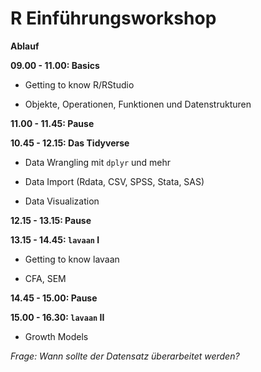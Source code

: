 # R Einführungsworkshop

**Ablauf**

**09.00 - 11.00: Basics**

+ Getting to know R/RStudio

+ Objekte, Operationen, Funktionen und Datenstrukturen

**11.00 - 11.45: Pause**

**10.45 - 12.15: Das Tidyverse**

+ Data Wrangling mit `dplyr` und mehr

+ Data Import (Rdata, CSV, SPSS, Stata, SAS)

+ Data Visualization

**12.15 - 13.15: Pause**

**13.15 - 14.45: `lavaan` I**

+ Getting to know lavaan

+ CFA, SEM

**14.45 - 15.00: Pause**

**15.00 - 16.30: `lavaan` II**

+ Growth Models


*Frage: Wann sollte der Datensatz überarbeitet werden?*
